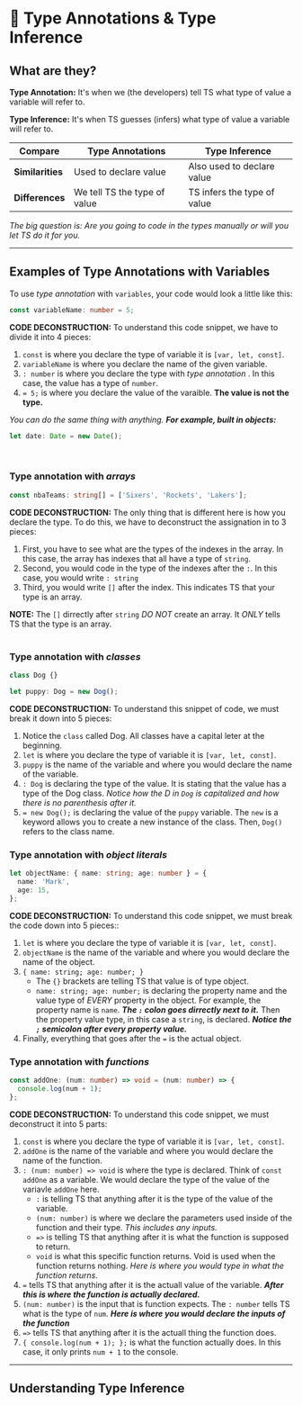 # 📼 Type Annotations & Type Inference

## What are they?

**Type Annotation:** It's when we (the developers) tell TS what type of value a variable will refer to.

**Type Inference:** It's when TS guesses (infers) what type of value a variable will refer to.

| Compare          | Type Annotations             | Type Inference              |
| ---------------- | ---------------------------- | --------------------------- |
| **Similarities** | Used to declare value        | Also used to declare value  |
| **Differences**  | We tell TS the type of value | TS infers the type of value |

_The big question is: Are you going to code in the types manually or will you let TS do it for you._

---

## Examples of Type Annotations with Variables

To use _type annotation_ with `variables`, your code would look a little like this:

```ts
const variableName: number = 5;
```

**CODE DECONSTRUCTION:** To understand this code snippet, we have to divide it into 4 pieces:

1. `const` is where you declare the type of variable it is `[var, let, const]`.
2. `variableName` is where you declare the name of the given variable.
3. `: number` is where you declare the type with _type annotation_ . In this case, the value has a type of `number`.
4. `= 5;` is where you declare the value of the varaible. **The value is not the type.**

_You can do the same thing with anything. **For example, built in objects:**_

```ts
let date: Date = new Date();
```

</br>

### **Type annotation with _arrays_**

```ts
const nbaTeams: string[] = ['Sixers', 'Rockets', 'Lakers'];
```

**CODE DECONSTRUCTION:** The only thing that is different here is how you declare the type. To do this, we have to deconstruct the assignation in to 3 pieces:

1. First, you have to see what are the types of the indexes in the array. In this case, the array has indexes that all have a type of `string`.
2. Second, you would code in the type of the indexes after the `:`. In this case, you would write `: string`
3. Third, you would write `[]` after the index. This indicates TS that your type is an array.

**NOTE:** The `[]` dirrectly after `string` _DO NOT_ create an array. It _ONLY_ tells TS that the type is an array.  
</br>

### **Type annotation with _classes_**

```ts
class Dog {}

let puppy: Dog = new Dog();
```

**CODE DECONSTRUCTION:** To understand this snippet of code, we must break it down into 5 pieces:

1. Notice the `class` called Dog. All classes have a capital leter at the beginning.
2. `let` is where you declare the type of variable it is `[var, let, const]`.
3. `puppy` is the name of the variable and where you would declare the name of the variable.
4. `: Dog` is declaring the type of the value. It is stating that the value has a type of the Dog class. _Notice how the D in `Dog` is capitalized and how there is no parenthesis after it._
5. `= new Dog();` is declaring the value of the `puppy` variable. The `new` is a keyword allows you to create a new instance of the class. Then, `Dog()` refers to the class name.

### **Type annotation with _object literals_**

```ts
let objectName: { name: string; age: number } = {
  name: 'Mark',
  age: 15,
};
```

**CODE DECONSTRUCTION:** To understand this code snippet, we must break the code down into 5 pieces::

1. `let` is where you declare the type of variable it is `[var, let, const]`.
2. `objectName` is the name of the variable and where you would declare the name of the object.
3. `{ name: string; age: number; }`
   - The `{}` brackets are telling TS that value is of type object.
   - `name: string; age: number;` is declaring the property name and the value type of _EVERY_ property in the object. For example, the property name is `name`. **_The `:` colon goes dirrectly next to it._** Then the property value type, in this case a `string`, is declared. **_Notice the `;` semicolon after every property value._**
4. Finally, everything that goes after the `=` is the actual object.

### **Type annotation with _functions_**

```ts
const addOne: (num: number) => void = (num: number) => {
  console.log(num + 1);
};
```

**CODE DECONSTRUCTION:** To understand this code snippet, we must deconstruct it into 5 parts:

1. `const` is where you declare the type of variable it is `[var, let, const]`.
2. `addOne` is the name of the variable and where you would declare the name of the function.
3. `: (num: number) => void` is where the type is declared. Think of `const addOne` as a variable. We would declare the type of the value of the variavle `addOne` here.
   - `:` is telling TS that anything after it is the type of the value of the variable.
   - `(num: number)` is where we declare the parameters used inside of the function and their type. _This includes any inputs._
   - `=>` is telling TS that anything after it is what the function is supposed to return.
   - `void` is what this specific function returns. Void is used when the function returns nothing. _Here is where you would type in what the function returns._
4. `=` tells TS that anything after it is the actuall value of the variable. _**After this is where the function is actually declared.**_
5. `(num: number)` is the input that is function expects. The `: number` tells TS what is the type of `num`. _**Here is where you would declare the inputs of the function**_
6. `=>` tells TS that anything after it is the actuall thing the function does.
7. `{ console.log(num + 1); };` is what the function actually does. In this case, it only prints `num + 1` to the console.

---

## Understanding Type Inference
